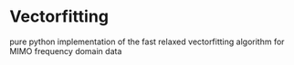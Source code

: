 # Vectorfitting
pure python implementation of the fast relaxed vectorfitting algorithm for MIMO frequency domain data
